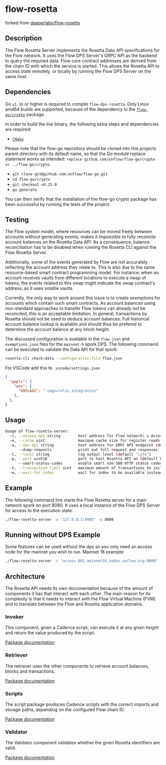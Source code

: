 # flow-rosetta
forked from [dapperlabs/flow-rosetta](https://github.com/dapperlabs/flow-rosetta)

## Description

The Flow Rosetta Server implements the Rosetta Data API specifications for the Flow network.
It uses the Flow DPS Server's GRPC API as the backend to query the required data.
Flow core contract addresses are derived from the chain ID with which the service is started.
This allows the Rosetta API to access state remotely, or locally by running the Flow DPS Server on the same host.

## Dependencies

Go `v1.16` or higher is required to compile `flow-dps-rosetta`.
Only Linux amd64 builds are supported, because of the dependency to the [`flow-go/crypto`](https://github.com/onflow/flow-go/tree/master/crypto) package.

In order to build the live binary, the following extra steps and dependencies are required:

* [`CMake`](https://cmake.org/install/)

Please note that the flow-go repository should be cloned into this projects parent directory with its default name, so that the Go module replace statement works as intended: `replace github.com/onflow/flow-go/crypto => ../flow-go/crypto`.

* `git clone git@github.com:onflow/flow-go.git`
* `cd flow-go/crypto`
* `git checkout v0.25.0`
* `go generate`

You can then verify that the installation of the flow-go crypto package has been successful by running the tests of the project.

## Testing

The Flow system model, where resources can be moved freely between accounts without generating events, makes it impossible to fully reconcile account balances on the Rosetta Data API.
As a consequence, balance reconciliation has to be disabled when running the Rosetta CLI against the Flow Rosetta Server.

Additionally, some of the events generated by Flow are not accurately reflecting the account address they relate to.
This is also due to the same resource-based smart contract programming model.
For instance, when an account receives vaults from different locations to execute a swap of tokens, the events related to this swap might indicate the swap
contract's address, as it uses volatile vaults.

Currently, the only way to work around this issue is to create exemptions for accounts which contain such smart contracts.
As account balances using non-standard approaches to transfer Flow tokens can already not be reconciled, this is an acceptable limitation.
In general, transactions by Rosetta should not be used to deduce account balances.
Full historical account balance lookup is available and should thus be prefered to determine the account balance at any block height.

The discussed configuration is available in the `flow.json` and `exemptions.json` files for the `mainnet-9` spork DPS.
The following command can be executed to validate the Data API for that spork:

```sh
rosetta-cli check:data --configuration-file flow.json
```

For VSCode add this to `.vscode/settings.json`
```json
{
  "gopls": {
    "env": {
      "GOFLAGS": "-tags=relic,integration"
    },
  },
}
```

## Usage

```sh
Usage of flow-rosetta-server:
  -c, --access-api string        host address for Flow network\'s Access API endpoint (default "access.mainnet.nodes.onflow.org:9000")
  -e, --cache uint               maximum cache size for register reads in bytes (default 1000000000)
  -a, --dps-api string           host address for GRPC API endpoint (default "127.0.0.1:5005")
      --dump-requests            print out full request and responses
  -l, --level string             log output level (default "info")
  -p, --port uint16              port to host Rosetta API on (default 8080)
      --smart-status-codes       enable smart non-500 HTTP status codes for Rosetta API errors
  -t, --transaction-limit uint   maximum amount of transactions to include in a block response (default 200)
  -w, --wait-for-index           wait for index to be available instead of quitting right away, useful when DPS Live index bootstraps
```

## Example

The following command line starts the Flow Rosetta server for a main network spork on port 8080.
It uses a local instance of the Flow DPS Server for access to the execution state.

```sh
./flow-rosetta-server -a "127.0.0.1:5005" -p 8080
```

## Running without DPS Example

Some features can be used without the dps so you only need an access node for the mainnet you wish to run. Mainnet 16 example:

```sh
./flow-rosetta-server -c "access-001.mainnet16.nodes.onflow.org:9000" -p 8080
```

## Architecture

The Rosetta API needs its own documentation because of the amount of components it has that interact with each other.
The main reason for its complexity is that it needs to interact with the Flow Virtual Machine (FVM) and to translate between the Flow and Rosetta application domains.

### Invoker

This component, given a Cadence script, can execute it at any given height and return the value produced by the script.

[Package documentation](https://pkg.go.dev/github.com/optakt/flow-dps-rosetta/service/invoker)

### Retriever

The retriever uses the other components to retrieve account balances, blocks and transactions.

[Package documentation](https://pkg.go.dev/github.com/optakt/flow-dps-rosetta/service/retriever)

### Scripts

The script package produces Cadence scripts with the correct imports and storage paths, depending on the configured Flow chain ID.

[Package documentation](https://pkg.go.dev/github.com/optakt/flow-dps-rosetta/service/scripts)

### Validator

The Validator component validates whether the given Rosetta identifiers are valid.

[Package documentation](https://pkg.go.dev/github.com/optakt/flow-dps-rosetta/service/validator)
